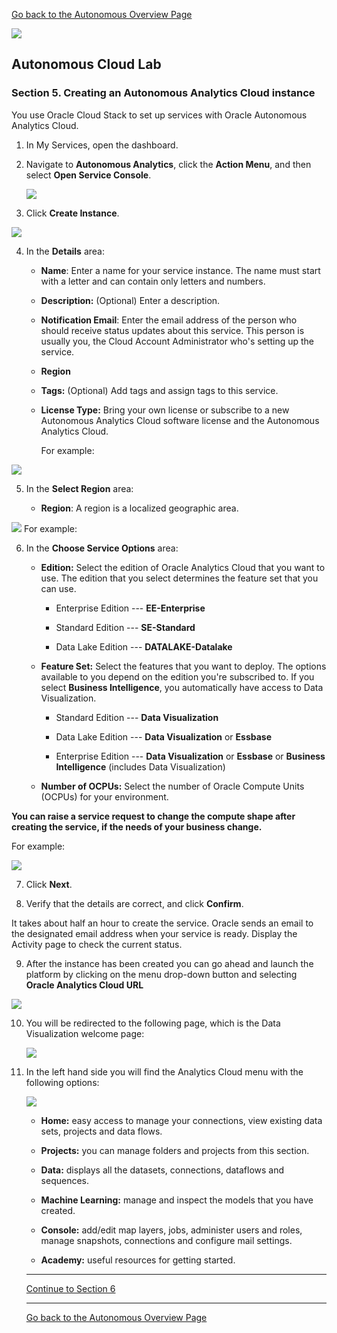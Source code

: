 [Go back to the Autonomous Overview Page](readme.md)

![](../common/images/customer.logo2.png)
## Autonomous Cloud Lab ##
### Section 5. Creating an Autonomous Analytics Cloud instance ###


You use Oracle Cloud Stack to set up services with Oracle Autonomous
Analytics Cloud.

1.  In My Services, open the dashboard.

2.  Navigate to **Autonomous Analytics**,
    click the **Action Menu**, and then select **Open Service Console**.

    ![](./media/image51.jpeg)

3.  Click **Create Instance**.

![](./media/image52.jpeg)

4.  In the **Details** area:

    -   **Name**: Enter a name for your service instance. The name must
        start with a letter and can contain only letters and numbers.

    -   **Description:** (Optional) Enter a description.

    -   **Notification Email**: Enter the email address of the person
        who should receive status updates about this service. This
        person is usually you, the Cloud Account Administrator who's
        setting up the service.

    -   **Region**

    -   **Tags:** (Optional) Add tags and assign tags to this service.

    -   **License Type:** Bring your own license or subscribe to a new
        Autonomous Analytics Cloud software license and the Autonomous
        Analytics Cloud.

        For example:

 ![](./media/image53.png)


5.  In the **Select Region** area:

    -   **Region**: A region is a localized geographic area.

![](./media/image54.jpeg)
        For example:


6.  In the **Choose Service Options** area:

    -   **Edition:** Select the edition of Oracle Analytics Cloud that
        you want to use. The edition that you select determines the
        feature set that you can use.

        -   Enterprise Edition --- **EE-Enterprise**

        -   Standard Edition --- **SE-Standard**

        -   Data Lake Edition --- **DATALAKE-Datalake**

    -   **Feature Set:** Select the features that you want to deploy.
        The options available to you depend on the edition you're
        subscribed to. If you select **Business Intelligence**, you
        automatically have access to Data Visualization.

        -   Standard Edition --- **Data Visualization**

        -   Data Lake Edition --- **Data Visualization** or **Essbase**

        -   Enterprise Edition --- **Data
            Visualization** or **Essbase** or **Business
            Intelligence** (includes Data Visualization)

    -   **Number of OCPUs:** Select the number of Oracle Compute Units
        (OCPUs) for your environment.

**You can raise a service request to change the compute shape after creating the service, if the needs of your business change.**

 For example:

![](./media/image55.png)

7.  Click **Next**.

8.  Verify that the details are correct, and click **Confirm**.

It takes about half an hour to create the service. Oracle sends an email
to the designated email address when your service is ready. Display the
Activity page to check the current status. 

9.  After the instance has been created you can go ahead and launch the
    platform by clicking on the menu drop-down button and selecting
    **Oracle Analytics Cloud URL**

![](./media/image56.png)

10. You will be redirected to the
    following page, which is the Data Visualization welcome page:

    ![](./media/image57.png)

11. In the left hand side you will find the Analytics Cloud menu with
    the following options:

    ![](./media/image58.png)

    -   **Home:** easy access to manage your connections, view existing
        data sets, projects and data flows.

    -   **Projects:** you can manage folders and projects from this
        section.

    -   **Data:** displays all the datasets, connections, dataflows and
        sequences.

    -   **Machine Learning:** manage and inspect the models that you
        have created.

    -   **Console:** add/edit map layers, jobs, administer users and
        roles, manage snapshots, connections and configure mail
        settings.

    -   **Academy:** useful resources for getting started.


    ---

    [Continue to Section 6](Section6.md)

    ---
    [Go back to the Autonomous Overview Page](readme.md)
